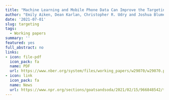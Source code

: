 ```yaml
---
title: "Machine Learning and Mobile Phone Data Can Improve the Targeting of Humanitarian Assistance"
author: "Emily Aiken, Dean Karlan, Christopher R. Udry and Joshua Blumenstock"
date: '2021-07-01'
slug: targeting
tags:
  - Working papers
summary: ''
featured: yes
full_abstract: no
links:
- icon: file-pdf
  icon_pack: fa
  name: PDF
  url: https://www.nber.org/system/files/working_papers/w29070/w29070.pdf
- icon: link
  icon_pack: fa
  name: News
  url: https://www.npr.org/sections/goatsandsoda/2021/02/15/966848542/the-pandemic-pushed-this-farmer-into-deep-poverty-then-something-amazing-happened?t=1629638969239
---
```


